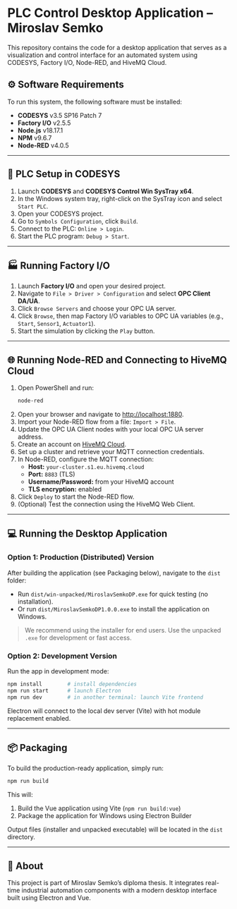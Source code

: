 # PLC Control Desktop Application – Miroslav Semko

This repository contains the code for a desktop application that serves as a visualization and control interface for an automated system using CODESYS, Factory I/O, Node-RED, and HiveMQ Cloud.

## ⚙️ Software Requirements

To run this system, the following software must be installed:

- **CODESYS** v3.5 SP16 Patch 7
- **Factory I/O** v2.5.5
- **Node.js** v18.17.1
- **NPM** v9.6.7
- **Node-RED** v4.0.5

---

## 🚦 PLC Setup in CODESYS

1. Launch **CODESYS** and **CODESYS Control Win SysTray x64**.
2. In the Windows system tray, right-click on the SysTray icon and select `Start PLC`.
3. Open your CODESYS project.
4. Go to `Symbols Configuration`, click `Build`.
5. Connect to the PLC: `Online > Login`.
6. Start the PLC program: `Debug > Start`.

---

## 🏭 Running Factory I/O

1. Launch **Factory I/O** and open your desired project.
2. Navigate to `File > Driver > Configuration` and select **OPC Client DA/UA**.
3. Click `Browse Servers` and choose your OPC UA server.
4. Click `Browse`, then map Factory I/O variables to OPC UA variables (e.g., `Start`, `Sensor1`, `Actuator1`).
5. Start the simulation by clicking the `Play` button.

---

## 🌐 Running Node-RED and Connecting to HiveMQ Cloud

1. Open PowerShell and run:
   ```bash
   node-red
   ```
2. Open your browser and navigate to [http://localhost:1880](http://localhost:1880).
3. Import your Node-RED flow from a file: `Import > File`.
4. Update the OPC UA Client nodes with your local OPC UA server address.
5. Create an account on [HiveMQ Cloud](https://www.hivemq.com/mqtt-cloud-broker/).
6. Set up a cluster and retrieve your MQTT connection credentials.
7. In Node-RED, configure the MQTT connection:
   - **Host:** `your-cluster.s1.eu.hivemq.cloud`
   - **Port:** `8883` (TLS)
   - **Username/Password:** from your HiveMQ account
   - **TLS encryption:** enabled
8. Click `Deploy` to start the Node-RED flow.
9. (Optional) Test the connection using the HiveMQ Web Client.

---

## 💻 Running the Desktop Application

### Option 1: Production (Distributed) Version

After building the application (see Packaging below), navigate to the `dist` folder:

- Run `dist/win-unpacked/MiroslavSemkoDP.exe` for quick testing (no installation).
- Or run `dist/MiroslavSemkoDP1.0.0.exe` to install the application on Windows.

> We recommend using the installer for end users. Use the unpacked `.exe` for development or fast access.

### Option 2: Development Version

Run the app in development mode:

```bash
npm install        # install dependencies
npm run start      # launch Electron
npm run dev        # in another terminal: launch Vite frontend
```

Electron will connect to the local dev server (Vite) with hot module replacement enabled.

---

## 📦 Packaging

To build the production-ready application, simply run:

```bash
npm run build
```

This will:
1. Build the Vue application using Vite (`npm run build:vue`)
2. Package the application for Windows using Electron Builder

Output files (installer and unpacked executable) will be located in the `dist` directory.

---

## 🧠 About

This project is part of Miroslav Semko’s diploma thesis. It integrates real-time industrial automation components with a modern desktop interface built using Electron and Vue.
